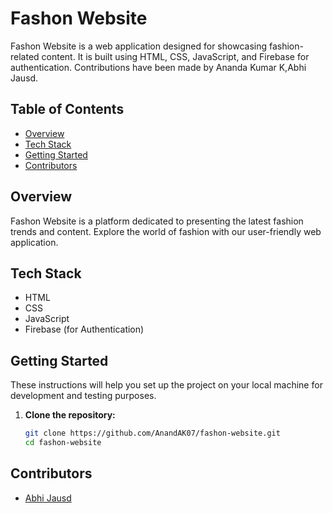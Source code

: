 # Fashon Website

Fashon Website is a web application designed for showcasing fashion-related content. It is built using HTML, CSS, JavaScript, and Firebase for authentication. Contributions have been made by Ananda Kumar K,Abhi Jausd.

## Table of Contents

- [Overview](#overview)
- [Tech Stack](#tech-stack)
- [Getting Started](#getting-started)
- [Contributors](#contributors)

## Overview

Fashon Website is a platform dedicated to presenting the latest fashion trends and content. Explore the world of fashion with our user-friendly web application.

## Tech Stack

- HTML
- CSS
- JavaScript
- Firebase (for Authentication)

## Getting Started

These instructions will help you set up the project on your local machine for development and testing purposes.

1. **Clone the repository:**

   ```bash
   git clone https://github.com/AnandAK07/fashon-website.git
   cd fashon-website
## Contributors

- [Abhi Jausd](https://github.com/abhijasud)
